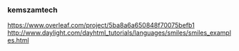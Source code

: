 ### kemszamtech
https://www.overleaf.com/project/5ba8a6a650848f70075befb1
http://www.daylight.com/dayhtml_tutorials/languages/smiles/smiles_examples.html
